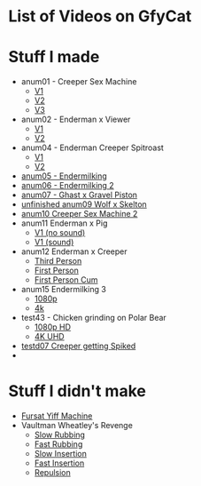 # List of Videos on GfyCat

# Stuff I made
- anum01 - Creeper Sex Machine
  - [V1](https://gfycat.com/selfishflickeringdromaeosaur)
  - [V2](https://gfycat.com/wideeyedbothislandwhistler)
  - [V3](https://gfycat.com/heavyshamelesskakarikis)
- anum02 - Enderman x Viewer
  - [V1](https://gfycat.com/richcornychick)
  - [V2](https://gfycat.com/ripefancyantarcticgiantpetrel)
- anum04 - Enderman Creeper Spitroast
  - [V1](https://gfycat.com/weightysillygibbon)
  - [V2](https://gfycat.com/scientificacademicatlanticridleyturtle)
- [anum05 - Endermilking](https://gfycat.com/unawareglossycassowary)
- [anum06 - Endermilking 2](https://gfycat.com/recentfirmamericanmarten)
- [anum07 - Ghast x Gravel Piston](https://gfycat.com/amplesmartatlanticblackgoby)
- [unfinished  anum09 Wolf x Skelton](https://gfycat.com/portlyplainarrowworm)
- [anum10 Creeper Sex Machine 2](https://gfycat.com/ickyagilegoldenmantledgroundsquirrel)
- anum11 Enderman x Pig
  - [V1 (no sound)](https://gfycat.com/eviltatteredchital)
  - [V1 (sound)](https://gfycat.com/RedWearyIberianchiffchaff)
- anum12 Enderman x Creeper
  - [Third Person](https://gfycat.com/whoppingquestionableantbear)
  - [First Person](https://gfycat.com/magnificentlonelygelada)
  - [First Person Cum](https://gfycat.com/latewholeleafwing)
- anum15 Endermilking 3
  - [1080p](https://gfycat.com/advancedthincockatoo)
  - [4k](https://gfycat.com/oddballhalfcockatoo)
- test43 - Chicken grinding on Polar Bear
  - [1080p HD](https://gfycat.com/decisivesilkycorydorascatfish)
  - [4K UHD](https://gfycat.com/familiardiligentblackandtancoonhound)
- [testd07 Creeper getting Spiked](https://gfycat.com/favoriteunevengroundhog)
- 

# Stuff I didn't make
- [Fursat Yiff Machine](https://gfycat.com/confusedonlyadamsstaghornedbeetle)
- Vaultman Wheatley's Revenge
  - [Slow Rubbing](https://gfycat.com/concernedrareatlanticspadefish)
  - [Fast Rubbing](https://gfycat.com/mediumfabulousibizanhound)
  - [Slow Insertion](https://gfycat.com/adventurousparchedeidolonhelvum)
  - [Fast Insertion](https://gfycat.com/gleefulserpentineblacknorwegianelkhound)
  - [Repulsion](https://gfycat.com/smoothflawlesscurlew)
